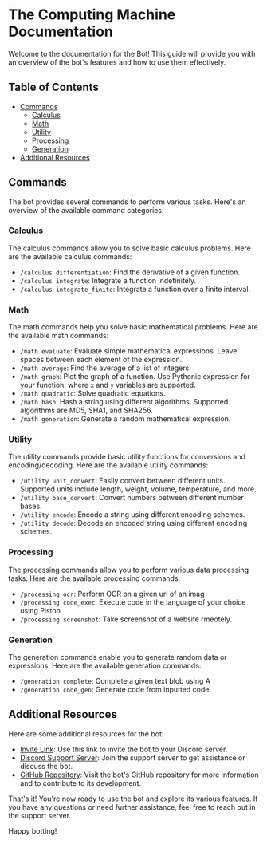 # The Computing Machine Documentation

Welcome to the documentation for the Bot! This guide will provide you with an overview of the bot's features and how to use them effectively.

## Table of Contents
- [Commands](#commands)
  - [Calculus](#calculus)
  - [Math](#math)
  - [Utility](#utility)
  - [Processing](#processing)
  - [Generation](#generation)
- [Additional Resources](#additional-resources)

## Commands

The bot provides several commands to perform various tasks. Here's an overview of the available command categories:

### Calculus

The calculus commands allow you to solve basic calculus problems. Here are the available calculus commands:

- `/calculus differentiation`: Find the derivative of a given function.
- `/calculus integrate`: Integrate a function indefinitely.
- `/calculus integrate_finite`: Integrate a function over a finite interval.

### Math

The math commands help you solve basic mathematical problems. Here are the available math commands:

- `/math evaluate`: Evaluate simple mathematical expressions. Leave spaces between each element of the expression.
- `/math average`: Find the average of a list of integers.
- `/math graph`: Plot the graph of a function. Use Pythonic expression for your function, where `x` and `y` variables are supported.
- `/math quadratic`: Solve quadratic equations.
- `/math hash`: Hash a string using different algorithms. Supported algorithms are MD5, SHA1, and SHA256.
- `/math generation`: Generate a random mathematical expression.

### Utility

The utility commands provide basic utility functions for conversions and encoding/decoding. Here are the available utility commands:

- `/utility unit_convert`: Easily convert between different units. Supported units include length, weight, volume, temperature, and more.
- `/utility base_convert`: Convert numbers between different number bases.
- `/utility encode`: Encode a string using different encoding schemes.
- `/utility decode`: Decode an encoded string using different encoding schemes.

### Processing

The processing commands allow you to perform various data processing tasks. Here are the available processing commands:

- `/processing ocr`: Perform OCR on a given url of an imag
- `/processing code_exec`: Execute code in the language of your choice using Piston 
- `/processing screenshot`: Take screenshot of a website rmeotely.

### Generation

The generation commands enable you to generate random data or expressions. Here are the available generation commands:

- `/generation complete`: Complete a given text blob using A
- `/generation code_gen`: Generate code from inputted code.

## Additional Resources

Here are some additional resources for the bot:

- [Invite Link](https://t.ly/qWsI): Use this link to invite the bot to your Discord server.
- [Discord Support Server](https://discord.gg/A3qtmCK4EK): Join the support server to get assistance or discuss the bot.
- [GitHub Repository]([https://www.github.com](https://github.com/divine-architect/TCM-Docs)): Visit the bot's GitHub repository for more information and to contribute to its development.

That's it! You're now ready to use the bot and explore its various features. If you have any questions or need further assistance, feel free to reach out in the support server.

Happy botting!
